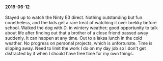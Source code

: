 #### 2019-06-12

Stayed up to watch the Ninty E3 direct. Nothing outstanding but fun nonetheless, and the kids get a rare treat of watching it over brekky before school. Walked the dog with D. in wintery weather; good opportunity to talk about life after finding out that a brother of a close friend passed away suddenly. It can happen at any time. Out to a laksa lunch in the cold weather. No progress on personal projects, which is unfortunate. Time is slipping away. Need to limit the work I do on my day job so I don't get distracted by it when I should have free time for my own things.